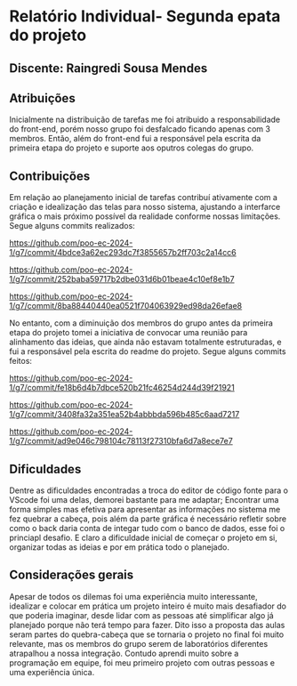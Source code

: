 # Relatório Individual- Segunda epata do projeto
## Discente: Raingredi Sousa Mendes

## Atribuições
Inicialmente na distribuição de tarefas me foi atribuido a responsabilidade do front-end, porém nosso grupo foi desfalcado ficando apenas com 3 membros. 
Então, além do front-end fui a responsável pela escrita da primeira etapa do projeto e suporte aos oputros colegas do grupo.

## Contribuições
Em relação ao planejamento inicial de tarefas contribuí ativamente com a criação e idealização das telas para nosso sistema, ajustando a interfarce gráfica o mais próximo possível da realidade conforme nossas limitações.
Segue alguns commits realizados:

https://github.com/poo-ec-2024-1/g7/commit/4bdce3a62ec293dc7f3855657b2ff703c2a14cc6

https://github.com/poo-ec-2024-1/g7/commit/252baba59717b2dbe031d6b01beae4c10ef8e1b7

https://github.com/poo-ec-2024-1/g7/commit/8ba88440440ea0521f704063929ed98da26efae8

No entanto, com a diminuição dos membros do grupo antes da primeira etapa do projeto tomei a iniciativa de convocar uma reunião para alinhamento das ideias, que ainda não estavam totalmente estruturadas, e fui a responsável pela escrita do readme do projeto.
Segue alguns commits feitos:

https://github.com/poo-ec-2024-1/g7/commit/fe18b6d4b7dbce520b21fc46254d244d39f21921

https://github.com/poo-ec-2024-1/g7/commit/3408fa32a351ea52b4abbbda596b485c6aad7217

https://github.com/poo-ec-2024-1/g7/commit/ad9e046c798104c78113f27310bfa6d7a8ece7e7

## Dificuldades
Dentre as dificuldades encontradas a troca do editor de código fonte para o VScode foi uma delas, demorei bastante para me adaptar; Encontrar uma forma simples mas efetiva para apresentar as informações no sistema me fez quebrar a cabeça, 
pois além da parte gráfica é necessário refletir sobre como o back daria conta de integar tudo com o banco de dados, esse foi o princiapl desafio. E claro a dificuldade inicial de começar o projeto em si, organizar todas as ideias e por em prática todo o planejado.

## Considerações gerais
Apesar de todos os dilemas foi uma experiência muito interessante, idealizar e colocar em prática um projeto inteiro é muito mais desafiador do que poderia imaginar, desde lidar com as pessoas até simplificar algo já planejado porque não terá tempo para fazer.
Dito isso a proposta das aulas seram partes do quebra-cabeça que se tornaria o projeto no final foi muito relevante, mas os membros do grupo serem de laboratórios diferentes atrapalhou a nossa integração. Contudo aprendi muito sobre a programação em equipe, 
foi meu primeiro projeto com outras pessoas e uma experiência única.






